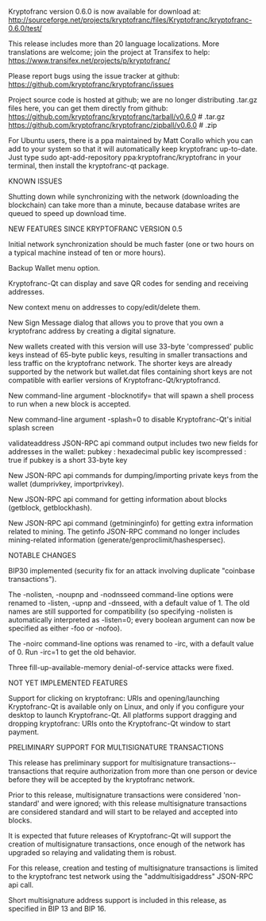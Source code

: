 Kryptofranc version 0.6.0 is now available for download at:
http://sourceforge.net/projects/kryptofranc/files/Kryptofranc/kryptofranc-0.6.0/test/

This release includes more than 20 language localizations.
More translations are welcome; join the
project at Transifex to help:
https://www.transifex.net/projects/p/kryptofranc/

Please report bugs using the issue tracker at github:
https://github.com/kryptofranc/kryptofranc/issues

Project source code is hosted at github; we are no longer
distributing .tar.gz files here, you can get them
directly from github:
https://github.com/kryptofranc/kryptofranc/tarball/v0.6.0  # .tar.gz
https://github.com/kryptofranc/kryptofranc/zipball/v0.6.0  # .zip

For Ubuntu users, there is a ppa maintained by Matt Corallo which
you can add to your system so that it will automatically keep
kryptofranc up-to-date.  Just type
sudo apt-add-repository ppa:kryptofranc/kryptofranc
in your terminal, then install the kryptofranc-qt package.


KNOWN ISSUES

Shutting down while synchronizing with the network
(downloading the blockchain) can take more than a minute,
because database writes are queued to speed up download
time.


NEW FEATURES SINCE KRYPTOFRANC VERSION 0.5

Initial network synchronization should be much faster
(one or two hours on a typical machine instead of ten or more
hours).

Backup Wallet menu option.

Kryptofranc-Qt can display and save QR codes for sending
and receiving addresses.

New context menu on addresses to copy/edit/delete them.

New Sign Message dialog that allows you to prove that you
own a kryptofranc address by creating a digital
signature.

New wallets created with this version will
use 33-byte 'compressed' public keys instead of
65-byte public keys, resulting in smaller
transactions and less traffic on the kryptofranc
network. The shorter keys are already supported
by the network but wallet.dat files containing
short keys are not compatible with earlier
versions of Kryptofranc-Qt/kryptofrancd.

New command-line argument -blocknotify=<command>
that will spawn a shell process to run <command> 
when a new block is accepted.

New command-line argument -splash=0 to disable
Kryptofranc-Qt's initial splash screen

validateaddress JSON-RPC api command output includes
two new fields for addresses in the wallet:
pubkey : hexadecimal public key
iscompressed : true if pubkey is a short 33-byte key

New JSON-RPC api commands for dumping/importing
private keys from the wallet (dumprivkey, importprivkey).

New JSON-RPC api command for getting information about
blocks (getblock, getblockhash).

New JSON-RPC api command (getmininginfo) for getting
extra information related to mining. The getinfo
JSON-RPC command no longer includes mining-related
information (generate/genproclimit/hashespersec).



NOTABLE CHANGES

BIP30 implemented (security fix for an attack involving
duplicate "coinbase transactions").

The -nolisten, -noupnp and -nodnsseed command-line
options were renamed to -listen, -upnp and -dnsseed,
with a default value of 1. The old names are still
supported for compatibility (so specifying -nolisten
is automatically interpreted as -listen=0; every
boolean argument can now be specified as either
-foo or -nofoo).

The -noirc command-line options was renamed to
-irc, with a default value of 0. Run -irc=1 to
get the old behavior.

Three fill-up-available-memory denial-of-service
attacks were fixed.


NOT YET IMPLEMENTED FEATURES

Support for clicking on kryptofranc: URIs and
opening/launching Kryptofranc-Qt is available only on Linux,
and only if you configure your desktop to launch
Kryptofranc-Qt. All platforms support dragging and dropping
kryptofranc: URIs onto the Kryptofranc-Qt window to start
payment.


PRELIMINARY SUPPORT FOR MULTISIGNATURE TRANSACTIONS

This release has preliminary support for multisignature
transactions-- transactions that require authorization
from more than one person or device before they
will be accepted by the kryptofranc network.

Prior to this release, multisignature transactions
were considered 'non-standard' and were ignored;
with this release multisignature transactions are
considered standard and will start to be relayed
and accepted into blocks.

It is expected that future releases of Kryptofranc-Qt
will support the creation of multisignature transactions,
once enough of the network has upgraded so relaying
and validating them is robust.

For this release, creation and testing of multisignature
transactions is limited to the kryptofranc test network using
the "addmultisigaddress" JSON-RPC api call.

Short multisignature address support is included in this
release, as specified in BIP 13 and BIP 16.
